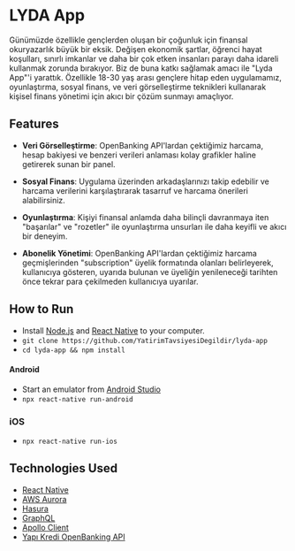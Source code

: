 # LYDA App

Günümüzde özellikle gençlerden oluşan bir çoğunluk için finansal okuryazarlık büyük bir eksik. Değişen ekonomik şartlar, öğrenci hayat koşulları, sınırlı imkanlar ve daha bir çok etken insanları parayı daha idareli kullanmak zorunda bırakıyor. Biz de buna katkı sağlamak amacı ile "Lyda App"'i yarattık. Özellikle 18-30 yaş arası gençlere hitap eden uygulamamız, oyunlaştırma, sosyal finans, ve veri görselleştirme teknikleri kullanarak kişisel finans yönetimi için akıcı bir çözüm sunmayı amaçlıyor.

## Features
- **Veri Görselleştirme**: OpenBanking API'lardan çektiğimiz harcama, hesap bakiyesi ve benzeri verileri anlaması kolay grafikler haline getirerek sunan bir panel.

- **Sosyal Finans**: Uygulama üzerinden arkadaşlarınızı takip edebilir ve harcama verilerini karşılaştırarak tasarruf ve harcama önerileri alabilirsiniz.

- **Oyunlaştırma**: Kişiyi finansal anlamda daha bilinçli davranmaya iten "başarılar" ve "rozetler" ile oyunlaştırma unsurları ile daha keyifli ve akıcı bir deneyim.

- **Abonelik Yönetimi**: OpenBanking API'lardan çektiğimiz harcama geçmişlerinden "subscription" üyelik formatında olanları belirleyerek, kullanıcıya gösteren, uyarıda bulunan ve üyeliğin yenileneceği tarihten önce tekrar para çekilmeden kullanıcıya uyarılar.

## How to Run
- Install [Node.js](https://nodejs.org/en/download/) and [React Native](https://reactnative.dev/docs/getting-started) to your computer.
- `git clone https://github.com/YatirimTavsiyesiDegildir/lyda-app`
- `cd lyda-app && npm install`
#### Android
- Start an emulator from [Android Studio](https://developer.android.com/studio)
- `npx react-native run-android`
### iOS
- `npx react-native run-ios`

## Technologies Used
- [React Native](https://reactnative.dev/)
- [AWS Aurora](https://aws.amazon.com/tr/rds/aurora/)
- [Hasura](https://hasura.io/)
- [GraphQL](https://graphql.org/)
- [Apollo Client](https://www.apollographql.com/docs/)
- [Yapı Kredi OpenBanking API](https://apiportal.yapikredi.com.tr/)

